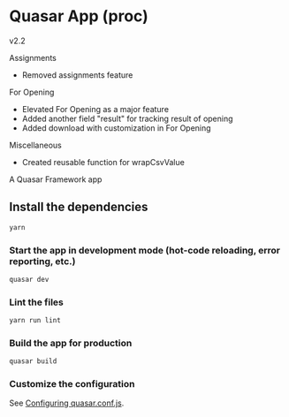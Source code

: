 # Quasar App (proc)

v2.2

Assignments
- Removed assignments feature

For Opening
- Elevated For Opening as a major feature
- Added another field "result" for tracking result of opening
- Added download with customization in For Opening

Miscellaneous
- Created reusable function for wrapCsvValue

A Quasar Framework app

## Install the dependencies
```bash
yarn
```

### Start the app in development mode (hot-code reloading, error reporting, etc.)
```bash
quasar dev
```

### Lint the files
```bash
yarn run lint
```

### Build the app for production
```bash
quasar build
```

### Customize the configuration
See [Configuring quasar.conf.js](https://quasar.dev/quasar-cli/quasar-conf-js).

